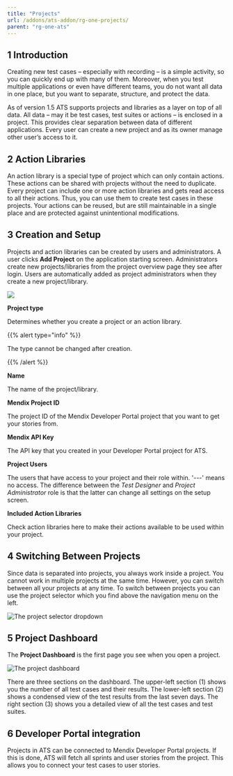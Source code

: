 ```yaml
---
title: "Projects"
url: /addons/ats-addon/rg-one-projects/
parent: "rg-one-ats"
---
```


## 1 Introduction

Creating new test cases – especially with recording – is a simple activity, so you can quickly end up with many of them. Moreover, when you test multiple applications or even have different teams, you do not want all data in one place, but you want to separate, structure, and protect the data.

As of version 1.5 ATS supports projects and libraries as a layer on top of all data. All data – may it be test cases, test suites or actions – is enclosed in a project. This provides clear separation between data of different applications. Every user can create a new project and as its owner manage other user’s access to it.

## 2 Action Libraries

An action library is a special type of project which can only contain actions. These actions can be shared with projects without the need to duplicate. Every project can include one or more action libraries and gets read access to all their actions. Thus, you can use them to create test cases in these projects. Your actions can be reused, but are still maintainable in a single place and are protected against unintentional modifications.

## 3 Creation and Setup

Projects and action libraries can be created by users and administrators. A user clicks **Add Project** on the application starting screen. Administrators create new projects/libraries from the project overview page they see after login. Users are automatically added as project administrators when they create a new project/library.

![](/attachments/addons/ats-addon/rg-ats/rg-one-ats/rg-one-projects/21168197.png)

**Project type**

Determines whether you create a project or an action library. 

{{% alert type="info" %}}

The type cannot be changed after creation.

{{% /alert %}}

**Name**

The name of the project/library.

**Mendix Project ID**

The project ID of the Mendix Developer Portal project that you want to get your stories from.

**Mendix API Key**

The API key that you created in your Developer Portal project for ATS.

**Project Users**

The users that have access to your project and their role within. '---' means no access. The difference between the _Test Designer_ and _Project Administrator_ role is that the latter can change all settings on the setup screen.

**Included Action Libraries**

Check action libraries here to make their actions available to be used within your project.

## 4 Switching Between Projects

Since data is separated into projects, you always work inside a project. You cannot work in multiple projects at the same time. However, you can switch between all your projects at any time. To switch between projects you can use the project selector which you find above the navigation menu on the left.

![The project selector dropdown](/attachments/addons/ats-addon/rg-ats/rg-one-ats/rg-one-projects/21168198.png)

## 5 Project Dashboard

The **Project Dashboard** is the first page you see when you open a project.

![The project dashboard](/attachments/addons/ats-addon/rg-ats/rg-one-ats/rg-one-projects/dashboard.png)

There are three sections on the dashboard. The upper-left section (1) shows you the number of all test cases and their results. The lower-left section (2) shows a condensed view of the test results from the last seven days. The right section (3) shows you a detailed view of all the test cases and test suites.

## 6 Developer Portal integration

Projects in ATS can be connected to Mendix Developer Portal projects. If this is done, ATS will fetch all sprints and user stories from the project. This allows you to connect your test cases to user stories.
